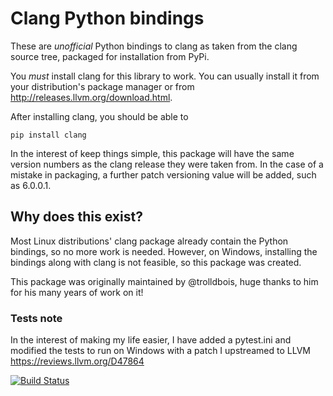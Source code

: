 # Clang Python bindings

These are *unofficial* Python bindings to clang as taken from the clang source
tree, packaged for installation from PyPi. 

You *must* install clang for this library to work. You can usually install it
from your distribution's package manager or from
http://releases.llvm.org/download.html.

After installing clang, you should be able to

```
pip install clang
```

In the interest of keep things simple, this package will have the same version
numbers as the clang release they were taken from. In the case of a mistake in
packaging, a further patch versioning value will be added, such as 6.0.0.1.

## Why does this exist?

Most Linux distributions' clang package already contain the Python
bindings, so no more work is needed. However, on Windows, installing the
bindings along with clang is not feasible, so this package was created.


This package was originally maintained by @trolldbois, huge thanks to him for
his many years of work on it!

### Tests note

In the interest of making my life easier, I have added a pytest.ini and
modified the tests to run on Windows with a patch I upstreamed to LLVM
https://reviews.llvm.org/D47864

[![Build Status](https://dev.azure.com/paleozogt/paleozogt/_apis/build/status/paleozogt-CI)](https://dev.azure.com/paleozogt/paleozogt/_build/latest?definitionId=1)
